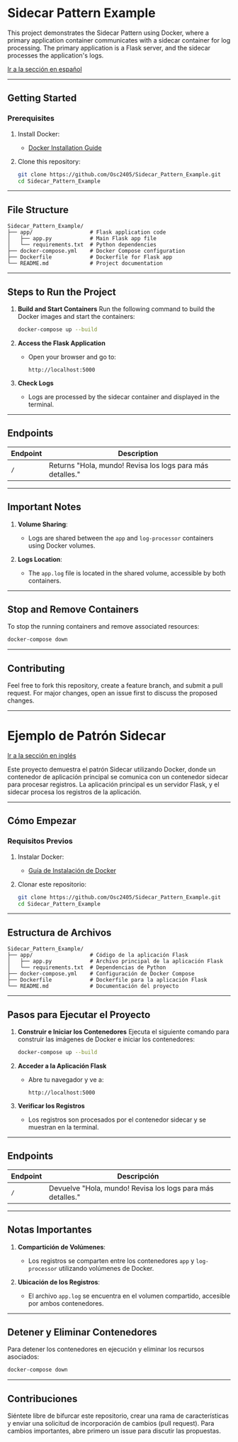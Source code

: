 # Sidecar Pattern Example

This project demonstrates the Sidecar Pattern using Docker, where a primary application container communicates with a sidecar container for log processing. The primary application is a Flask server, and the sidecar processes the application's logs.

[Ir a la sección en español](#ejemplo-de-patr%C3%B3n-sidecar)

---

## **Getting Started**

### **Prerequisites**

1. Install Docker:
   - [Docker Installation Guide](https://docs.docker.com/get-docker/)

2. Clone this repository:
   ```bash
   git clone https://github.com/Osc2405/Sidecar_Pattern_Example.git
   cd Sidecar_Pattern_Example
   ```

---

## **File Structure**
```
Sidecar_Pattern_Example/
├── app/                  # Flask application code
│   ├── app.py            # Main Flask app file
│   └── requirements.txt  # Python dependencies
├── docker-compose.yml    # Docker Compose configuration
├── Dockerfile            # Dockerfile for Flask app
└── README.md             # Project documentation
```

---

## **Steps to Run the Project**

1. **Build and Start Containers**
   Run the following command to build the Docker images and start the containers:
   ```bash
   docker-compose up --build
   ```

2. **Access the Flask Application**
   - Open your browser and go to:
     ```
     http://localhost:5000
     ```

3. **Check Logs**
   - Logs are processed by the sidecar container and displayed in the terminal.

---

## **Endpoints**

| Endpoint | Description             |
|----------|-------------------------|
| `/`      | Returns "Hola, mundo! Revisa los logs para más detalles." |

---

## **Important Notes**

1. **Volume Sharing**:
   - Logs are shared between the `app` and `log-processor` containers using Docker volumes.

2. **Logs Location**:
   - The `app.log` file is located in the shared volume, accessible by both containers.

---

## **Stop and Remove Containers**

To stop the running containers and remove associated resources:
```bash
docker-compose down
```

---

## **Contributing**

Feel free to fork this repository, create a feature branch, and submit a pull request. For major changes, open an issue first to discuss the proposed changes.

---

# Ejemplo de Patrón Sidecar

[Ir a la sección en inglés](#Sidecar_Pattern_Example)

Este proyecto demuestra el patrón Sidecar utilizando Docker, donde un contenedor de aplicación principal se comunica con un contenedor sidecar para procesar registros. La aplicación principal es un servidor Flask, y el sidecar procesa los registros de la aplicación.

---

## **Cómo Empezar**

### **Requisitos Previos**

1. Instalar Docker:
   - [Guía de Instalación de Docker](https://docs.docker.com/get-docker/)

2. Clonar este repositorio:
   ```bash
   git clone https://github.com/Osc2405/Sidecar_Pattern_Example.git
   cd Sidecar_Pattern_Example
   ```

---

## **Estructura de Archivos**
```
Sidecar_Pattern_Example/
├── app/                  # Código de la aplicación Flask
│   ├── app.py            # Archivo principal de la aplicación Flask
│   └── requirements.txt  # Dependencias de Python
├── docker-compose.yml    # Configuración de Docker Compose
├── Dockerfile            # Dockerfile para la aplicación Flask
└── README.md             # Documentación del proyecto
```

---

## **Pasos para Ejecutar el Proyecto**

1. **Construir e Iniciar los Contenedores**
   Ejecuta el siguiente comando para construir las imágenes de Docker e iniciar los contenedores:
   ```bash
   docker-compose up --build
   ```

2. **Acceder a la Aplicación Flask**
   - Abre tu navegador y ve a:
     ```
     http://localhost:5000
     ```

3. **Verificar los Registros**
   - Los registros son procesados por el contenedor sidecar y se muestran en la terminal.

---

## **Endpoints**

| Endpoint | Descripción             |
|----------|-------------------------|
| `/`      | Devuelve "Hola, mundo! Revisa los logs para más detalles." |

---

## **Notas Importantes**

1. **Compartición de Volúmenes**:
   - Los registros se comparten entre los contenedores `app` y `log-processor` utilizando volúmenes de Docker.

2. **Ubicación de los Registros**:
   - El archivo `app.log` se encuentra en el volumen compartido, accesible por ambos contenedores.

---

## **Detener y Eliminar Contenedores**

Para detener los contenedores en ejecución y eliminar los recursos asociados:
```bash
docker-compose down
```

---

## **Contribuciones**

Siéntete libre de bifurcar este repositorio, crear una rama de características y enviar una solicitud de incorporación de cambios (pull request). Para cambios importantes, abre primero un issue para discutir las propuestas.
